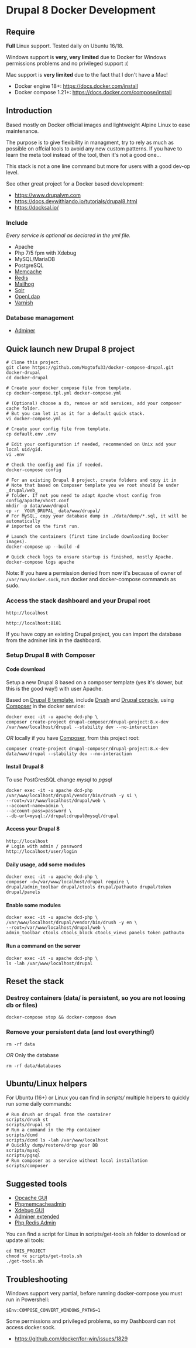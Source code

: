# Drupal 8 Docker Development

## Require

**Full** Linux support. Tested daily on Ubuntu 16/18.

Windows support is **very, very limited** due to Docker for Windows permissions problems and no privileged support :(

Mac support is **very limited** due to the fact that I don't have a Mac!

* Docker engine 18+: https://docs.docker.com/install
* Docker compose 1.21+: https://docs.docker.com/compose/install

## Introduction

Based mostly on Docker official images and lightweight Alpine Linux to ease maintenance.

The purpose is to give flexibility in managment, try to rely as much as possible on offcial tools to avoid any new custom patterns.
If you have to learn the meta tool instead of the tool, then it's not a good one...

This stack is not a one line command but more for users with a good dev-op level.

See other great project for a Docker based development:
* https://www.drupalvm.com
* https://docs.devwithlando.io/tutorials/drupal8.html
* https://docksal.io/

### Include

_Every service is optional as declared in the yml file._

* Apache
* Php 7/5 fpm with Xdebug
* MySQL/MariaDB
* PostgreSQL
* [Memcache](https://hub.docker.com/_/memcached)
* [Redis](https://redis.io/)
* [Mailhog](https://github.com/mailhog/MailHog)
* [Solr](http://lucene.apache.org/solr)
* [OpenLdap](https://www.openldap.org)
* [Varnish](https://varnish-cache.org)

### Database management

* [Adminer](https://www.adminer.org)

## Quick launch new Drupal 8 project

    # Clone this project.
    git clone https://github.com/Mogtofu33/docker-compose-drupal.git docker-drupal
    cd docker-drupal

    # Create your docker compose file from template.
    cp docker-compose.tpl.yml docker-compose.yml

    # (Optional) choose a db, remove or add services, add your composer cache folder.
    # But you can let it as it for a default quick stack.
    vi docker-compose.yml

    # Create your config file from template.
    cp default.env .env

    # Edit your configuration if needed, recommended on Unix add your local uid/gid.
    vi .env

    # Check the config and fix if needed.
    docker-compose config

    # For an existing Drupal 8 project, create folders and copy it in
    # Note that based on Composer template you we root should be under _drupal/web_
    # folder. If not you need to adapt Apache vhost config from config/apache/vhost.conf
    mkdir -p data/www/drupal
    cp -r _YOUR_DRUPAL_ data/www/drupal/
    # For MySQL, copy your database dump in ./data/dump/*.sql, it will be automatically
    # imported on the first run.

    # Launch the containers (first time include downloading Docker images).
    docker-compose up --build -d

    # Quick check logs to ensure startup is finished, mostly Apache.
    docker-compose logs apache

Note: If you have a permission denied from now it's because of owner of <code>/var/run/docker.sock</code>, run docker and docker-compose commands as sudo.

### Access the stack dashboard and your Drupal root

    http://localhost

    http://localhost:8181

If you have copy an existing Drupal project, you can import the database from the adminer link in the dashboard.

### Setup Drupal 8 with Composer

#### Code download

Setup a new Drupal 8 based on a composer template (yes it's slower, but this is the good way!) with user Apache.

Based on [Drupal 8 template](https://github.com/drupal-composer/drupal-project), include [Drush](http://www.drush.org) and [Drupal console](https://drupalconsole.com/), using [Composer](https://getcomposer.org) in the docker service:

    docker exec -it -u apache dcd-php \
    composer create-project drupal-composer/drupal-project:8.x-dev /var/www/localhost/drupal --stability dev --no-interaction

_OR_ locally if you have [Composer](https://getcomposer.org/download/), from this project root:

    composer create-project drupal-composer/drupal-project:8.x-dev data/www/drupal --stability dev --no-interaction

#### Install Drupal 8

To use PostGresSQL change _mysql_ to _pgsql_

    docker exec -it -u apache dcd-php /var/www/localhost/drupal/vendor/bin/drush -y si \
    --root=/var/www/localhost/drupal/web \
    --account-name=admin \
    --account-pass=password \
    --db-url=mysql://drupal:drupal@mysql/drupal

#### Access your Drupal 8

    http://localhost
    # Login with admin / password
    http://localhost/user/login

#### Daily usage, add some modules

    docker exec -it -u apache dcd-php \
    composer -d=/var/www/localhost/drupal require \
    drupal/admin_toolbar drupal/ctools drupal/pathauto drupal/token drupal/panels

#### Enable some modules

    docker exec -it -u apache dcd-php \
    /var/www/localhost/drupal/vendor/bin/drush -y en \
    --root=/var/www/localhost/drupal/web \
    admin_toolbar ctools ctools_block ctools_views panels token pathauto

#### Run a command on the server

    docker exec -it -u apache dcd-php \
    ls -lah /var/www/localhost/drupal

## Reset the stack

### Destroy containers (data/ is persistent, so you are not loosing db or files)

    docker-compose stop && docker-compose down

### Remove your persistent data (and lost everything!)

    rm -rf data

_OR_ Only the database

    rm -rf data/databases

## Ubuntu/Linux helpers

For Ubuntu (16+) or Linux you can find in _scripts/_ multiple helpers to quickly run some daily commands:

    # Run drush or drupal from the container
    scripts/drush st
    scripts/drupal st
    # Run a command in the Php container
    scripts/dcmd
    scripts/dcmd ls -lah /var/www/localhost
    # Quickly dump/restore/drop your DB
    scripts/mysql
    scripts/pgsql
    # Run composer as a service without local installation
    scripts/composer

## Suggested tools

* [Opcache GUI](https://github.com/amnuts/opcache-gui)
* [Phpmemcacheadmin](https://github.com/wp-cloud/phpmemcacheadmin)
* [Xdebug GUI](https://github.com/splitbrain/xdebug-trace-tree)
* [Adminer extended](https://github.com/dg/adminer-custom)
* [Php Redis Admin](https://github.com/ErikDubbelboer/phpRedisAdmin)

You can find a script for Linux in scripts/get-tools.sh folder to download or update all tools:

    cd THIS_PROJECT
    chmod +x scripts/get-tools.sh
    ./get-tools.sh

## Troubleshooting

Windows support very partial, before running docker-compose you must run in Powershell:

    $Env:COMPOSE_CONVERT_WINDOWS_PATHS=1

Some permissions and privileged problems, so my Dashboard can not access docker.sock.

* https://github.com/docker/for-win/issues/1829

